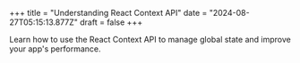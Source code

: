+++
title = "Understanding React Context API"
date = "2024-08-27T05:15:13.877Z"
draft = false
+++

  Learn how to use the React Context API to manage global state and improve your app's performance.
        